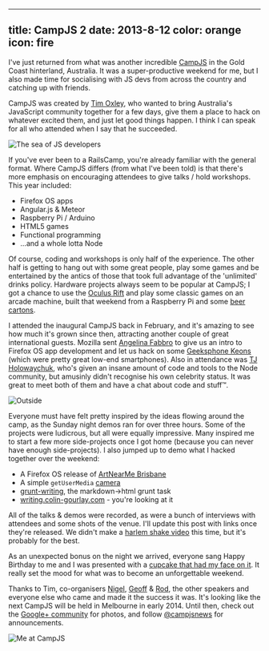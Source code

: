 ----
title: CampJS 2
date: 2013-8-12
color: orange
icon: fire
----

I've just returned from what was another incredible [CampJS](http://campjs.com) in the Gold Coast hinterland, Australia. It was a super-productive weekend for me, but I also made time for socialising with JS devs from across the country and catching up with friends.

CampJS was created by [Tim Oxley](http://twitter.com/secoif), who wanted to bring Australia's JavaScript community together for a few days, give them a place to hack on whatever excited them, and just let good things happen. I think I can speak for all who attended when I say that he succeeded.

![The sea of JS developers](/images/sea-of-coders-at-campjs.jpg)

If you've ever been to a RailsCamp, you're already familiar with the general format. Where CampJS differs (from what I've been told) is that there's more emphasis on encouraging attendees to give talks / hold workshops. This year included:

* Firefox OS apps
* Angular.js & Meteor
* Raspberry Pi / Arduino
* HTML5 games
* Functional programming
* ...and a whole lotta Node

Of course, coding and workshops is only half of the experience. The other half is getting to hang out with some great people, play some games and be entertained by the antics of those that took full advantage of the 'unlimited' drinks policy. Hardware projects always seem to be popular at CampJS; I got a chance to use the [Oculus Rift](http://www.oculusvr.com) and play some classic games on an arcade machine, built that weekend from a Raspberry Pi and some [beer cartons](http://d3j5vwomefv46c.cloudfront.net/photos/large/798855230.jpg?1376191839).

I attended the inaugural CampJS back in February, and it's amazing to see how much it's grown since then, attracting another couple of great international guests. Mozilla sent [Angelina Fabbro](http://twitter.com/angelinamagnum) to give us an intro to Firefox OS app development and let us hack on some [Geeksphone Keons](http://www.geeksphone.com/) (which were pretty great low-end smartphones). Also in attendance was [TJ Holowaychuk](https://twitter.com/tjholowaychuk/), who's given an insane amount of code and tools to the Node community, but amusinly didn't recognise his own celebrity status. It was great to meet both of them and have a chat about code and stuff&trade;.

![Outside](/images/outside-at-campjs.jpg)

Everyone must have felt pretty inspired by the ideas flowing around the camp, as the Sunday night demos ran for over three hours. Some of the projects were ludicrous, but all were equally impressive. Many inspired me to start a few more side-projects once I got home (because you can never have enough side-projects). I also jumped up to demo what I hacked together over the weekend:

* A Firefox OS release of [ArtNearMe Brisbane](https://marketplace.firefox.com/app/anm-brisbane/)
* A simple `getUserMedia` [camera](http://colin-gourlay.com/camera/)
* [grunt-writing](https://npmjs.org/package/grunt-writing), the markdown&rarr;html grunt task
* [writing.colin-gourlay.com](http://writing.colin-gourlay.com) - you're looking at it

All of the talks & demos were recorded, as were a bunch of interviews with attendees and some shots of the venue. I'll update this post with links once they're released. We didn't make a [harlem shake video](http://www.youtube.com/watch?v=NUwp1L5_kc8) this time, but it's probably for the best.

As an unexpected bonus on the night we arrived, everyone sang Happy Birthday to me and I was presented with a [cupcake that had my face on it](https://twitter.com/collypops/status/366792479980257280). It really set the mood for what was to become an unforgettable weekend.

Thanks to Tim, co-organisers [Nigel](https://twitter.com/nr99), [Geoff](https://twitter.com/geoffreyd) & [Rod](https://twitter.com/rvagg), the other speakers and everyone else who came and made it the success it was. It's looking like the next CampJS will be held in Melbourne in early 2014. Until then, check out the [Google+ community](https://plus.google.com/communities/106906604683614333625) for photos, and follow [@campjsnews](http://twitter.com/campjsnews) for announcements.

![Me at CampJS](/images/bat-onesie-at-campjs.jpg)